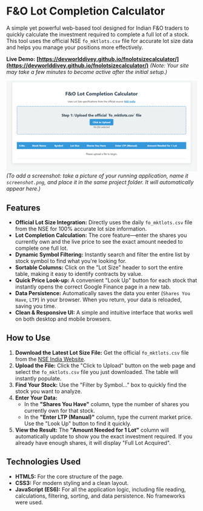 # F&O Lot Completion Calculator

A simple yet powerful web-based tool designed for Indian F&O traders to quickly calculate the investment required to complete a full lot of a stock. This tool uses the official NSE `fo_mktlots.csv` file for accurate lot size data and helps you manage your positions more effectively.

**Live Demo:** **[https://devworlddivey.github.io/fnolotsizecalculator/](https://devworlddivey.github.io/fnolotsizecalculator/)**
*(Note: Your site may take a few minutes to become active after the initial setup.)*

![App Screenshot](image.png)
*(To add a screenshot: take a picture of your running application, name it `screenshot.png`, and place it in the same project folder. It will automatically appear here.)*

## Features

*   **Official Lot Size Integration:** Directly uses the daily `fo_mktlots.csv` file from the NSE for 100% accurate lot size information.
*   **Lot Completion Calculation:** The core feature—enter the shares you currently own and the live price to see the exact amount needed to complete one full lot.
*   **Dynamic Symbol Filtering:** Instantly search and filter the entire list by stock symbol to find what you're looking for.
*   **Sortable Columns:** Click on the "Lot Size" header to sort the entire table, making it easy to identify contracts by value.
*   **Quick Price Look-up:** A convenient "Look Up" button for each stock that instantly opens the correct Google Finance page in a new tab.
*   **Data Persistence:** Automatically saves the data you enter (`Shares You Have`, `LTP`) in your browser. When you return, your data is reloaded, saving you time.
*   **Clean & Responsive UI:** A simple and intuitive interface that works well on both desktop and mobile browsers.

## How to Use

1.  **Download the Latest Lot Size File:** Get the official `fo_mktlots.csv` file from the [NSE India Website](https://www.nseindia.com/products-services/equity-derivatives-contract-information).
2.  **Upload the File:** Click the "Click to Upload" button on the web page and select the `fo_mktlots.csv` file you just downloaded. The table will instantly populate.
3.  **Find Your Stock:** Use the "Filter by Symbol..." box to quickly find the stock you want to analyze.
4.  **Enter Your Data:**
    *   In the **"Shares You Have"** column, type the number of shares you currently own for that stock.
    *   In the **"Enter LTP (Manual)"** column, type the current market price. Use the "Look Up" button to find it quickly.
5.  **View the Result:** The **"Amount Needed for 1 Lot"** column will automatically update to show you the exact investment required. If you already have enough shares, it will display "Full Lot Acquired".

## Technologies Used

*   **HTML5:** For the core structure of the page.
*   **CSS3:** For modern styling and a clean layout.
*   **JavaScript (ES6):** For all the application logic, including file reading, calculations, filtering, sorting, and data persistence. No frameworks were used.